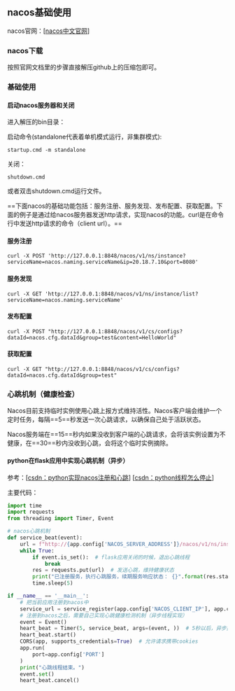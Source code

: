## nacos基础使用

nacos官网：[[nacos中文官网](https://nacos.io/zh-cn/index.html)]

### nacos下载

按照官网文档里的步骤直接解压github上的压缩包即可。

### 基础使用

#### 启动nacos服务器和关闭

进入解压的bin目录：

启动命令(standalone代表着单机模式运行，非集群模式):

```
startup.cmd -m standalone
```

关闭：

```
shutdown.cmd
```

或者双击shutdown.cmd运行文件。

==下面nacos的基础功能包括：服务注册、服务发现、发布配置、获取配置。下面的例子是通过给nacos服务器发送http请求，实现nacos的功能。curl是在命令行中发送http请求的命令（client url）。==

#### 服务注册

```she
curl -X POST 'http://127.0.0.1:8848/nacos/v1/ns/instance?serviceName=nacos.naming.serviceName&ip=20.18.7.10&port=8080'
```

#### 服务发现

```
curl -X GET 'http://127.0.0.1:8848/nacos/v1/ns/instance/list?serviceName=nacos.naming.serviceName'
```

#### 发布配置

```
curl -X POST "http://127.0.0.1:8848/nacos/v1/cs/configs?dataId=nacos.cfg.dataId&group=test&content=HelloWorld"
```

#### 获取配置

```
curl -X GET "http://127.0.0.1:8848/nacos/v1/cs/configs?dataId=nacos.cfg.dataId&group=test"
```

### 心跳机制（健康检查）

Nacos目前支持临时实例使用心跳上报方式维持活性。Nacos客户端会维护一个定时任务，每隔==5==秒发送一次心跳请求，以确保自己处于活跃状态。

Nacos服务端在==15==秒内如果没收到客户端的心跳请求，会将该实例设置为不健康，在==30==秒内没收到心跳，会将这个临时实例摘除。

#### python在flask应用中实现心跳机制（异步）

参考：[[csdn：python实现nacos注册和心跳](https://blog.csdn.net/m0_37892044/article/details/124167874)] [[csdn：python线程怎么停止](https://blog.csdn.net/captain5339/article/details/128360804)]

主要代码：

```python
import time
import requests
from threading import Timer, Event

# nacos心跳机制
def service_beat(event):
    url = f"http://{app.config['NACOS_SERVER_ADDRESS']}/nacos/v1/ns/instance/beat?serviceName={app.config['NACOS_SERVER_NAME']}&ip={app.config['NACOS_CLIENT_IP']}&port={app.config['PORT']}"
    while True:
        if event.is_set():  # flask应用关闭的时候，退出心跳线程
            break
        res = requests.put(url)  # 发送心跳，维持健康状态
        print("已注册服务，执行心跳服务，续期服务响应状态： {}".format(res.status_code))
        time.sleep(5)

if __name__ == '__main__':
    # 把当前应用注册到nacos中
    service_url = service_register(app.config['NACOS_CLIENT_IP'], app.config['PORT'], app.config['NACOS_SERVER_NAME'])
    # 注册到nacos之后，需要自己实现心跳健康检测机制（异步线程实现）
    event = Event()
    heart_beat = Timer(5, service_beat, args=(event, ))  # 5秒以后，异步执行service_beat()方法
    heart_beat.start()
    CORS(app, supports_credentials=True)  # 允许请求携带cookies
    app.run(
        port=app.config['PORT']
    )
    print("心跳线程结束。")
    event.set()
    heart_beat.cancel()
```


